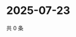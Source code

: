 # 2025-07-23

共 0 条

<!-- BEGIN ZHIHUQUESTIONS -->
<!-- 最后更新时间 Wed Jul 23 2025 03:11:59 GMT+0800 (China Standard Time) -->

<!-- END ZHIHUQUESTIONS -->
